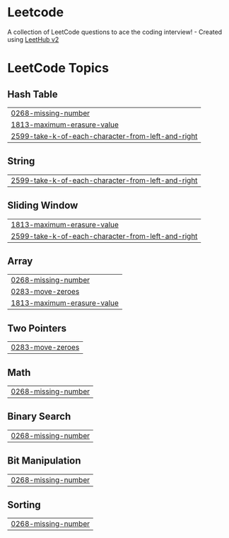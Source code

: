 # Leetcode
A collection of LeetCode questions to ace the coding interview! - Created using [LeetHub v2](https://github.com/arunbhardwaj/LeetHub-2.0)

<!---LeetCode Topics Start-->
# LeetCode Topics
## Hash Table
|  |
| ------- |
| [0268-missing-number](https://github.com/JosephRemingston/Leetcode/tree/master/0268-missing-number) |
| [1813-maximum-erasure-value](https://github.com/JosephRemingston/Leetcode/tree/master/1813-maximum-erasure-value) |
| [2599-take-k-of-each-character-from-left-and-right](https://github.com/JosephRemingston/Leetcode/tree/master/2599-take-k-of-each-character-from-left-and-right) |
## String
|  |
| ------- |
| [2599-take-k-of-each-character-from-left-and-right](https://github.com/JosephRemingston/Leetcode/tree/master/2599-take-k-of-each-character-from-left-and-right) |
## Sliding Window
|  |
| ------- |
| [1813-maximum-erasure-value](https://github.com/JosephRemingston/Leetcode/tree/master/1813-maximum-erasure-value) |
| [2599-take-k-of-each-character-from-left-and-right](https://github.com/JosephRemingston/Leetcode/tree/master/2599-take-k-of-each-character-from-left-and-right) |
## Array
|  |
| ------- |
| [0268-missing-number](https://github.com/JosephRemingston/Leetcode/tree/master/0268-missing-number) |
| [0283-move-zeroes](https://github.com/JosephRemingston/Leetcode/tree/master/0283-move-zeroes) |
| [1813-maximum-erasure-value](https://github.com/JosephRemingston/Leetcode/tree/master/1813-maximum-erasure-value) |
## Two Pointers
|  |
| ------- |
| [0283-move-zeroes](https://github.com/JosephRemingston/Leetcode/tree/master/0283-move-zeroes) |
## Math
|  |
| ------- |
| [0268-missing-number](https://github.com/JosephRemingston/Leetcode/tree/master/0268-missing-number) |
## Binary Search
|  |
| ------- |
| [0268-missing-number](https://github.com/JosephRemingston/Leetcode/tree/master/0268-missing-number) |
## Bit Manipulation
|  |
| ------- |
| [0268-missing-number](https://github.com/JosephRemingston/Leetcode/tree/master/0268-missing-number) |
## Sorting
|  |
| ------- |
| [0268-missing-number](https://github.com/JosephRemingston/Leetcode/tree/master/0268-missing-number) |
<!---LeetCode Topics End-->